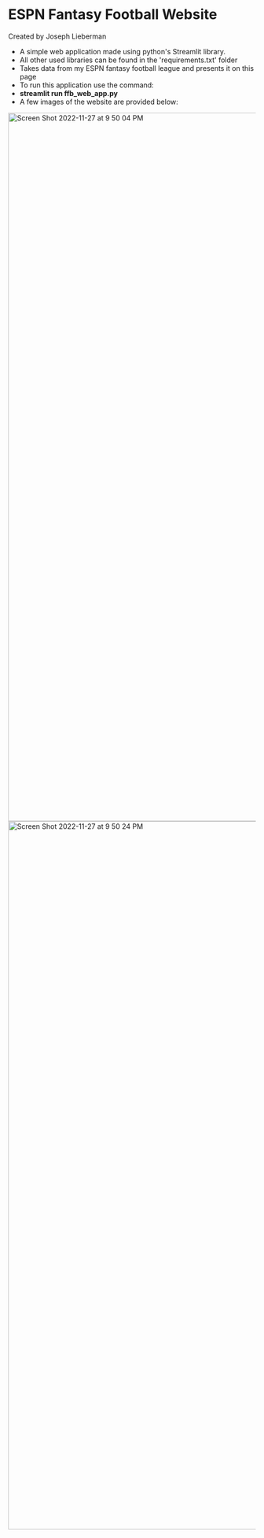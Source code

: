 # ESPN Fantasy Football Website

Created by Joseph Lieberman

* A simple web application made using python's Streamlit library. 
 * All other used libraries can be found in the 'requirements.txt' folder
* Takes data from my ESPN fantasy football league and presents it on this page
* To run this application use the command:
 * __streamlit run ffb_web_app.py__
* A few images of the website are provided below:

<img width="1440" alt="Screen Shot 2022-11-27 at 9 50 04 PM" src="https://user-images.githubusercontent.com/54378952/204181891-8520ad1a-7d57-4b9d-ab2d-77f4ab65bdc9.png">
<img width="1440" alt="Screen Shot 2022-11-27 at 9 50 24 PM" src="https://user-images.githubusercontent.com/54378952/204181895-066bc4cd-18ae-4942-a84a-a1e562636521.png">
